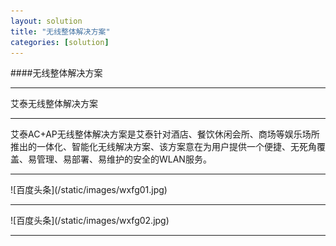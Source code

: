 ```yaml
---
layout: solution
title: "无线整体解决方案"
categories: [solution]
---
```

####无线整体解决方案
<hr/>
艾泰无线整体解决方案
<hr/>
艾泰AC+AP无线整体解决方案是艾泰针对酒店、餐饮休闲会所、商场等娱乐场所推出的一体化、智能化无线解决方案、该方案意在为用户提供一个便捷、无死角覆盖、易管理、易部署、易维护的安全的WLAN服务。
<hr/>
![百度头条](/static/images/wxfg01.jpg)
<hr/>
![百度头条](/static/images/wxfg02.jpg)
<hr/>
	
